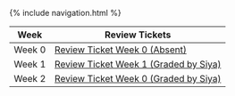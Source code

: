 {% include navigation.html %}

| Week |**Review Tickets**|
|-------|--------------------|
|Week 0 |<a href="https://github.com/divyanshisuri/divya-suri-tri3/issues/2" target="_blank">Review Ticket Week 0 (Absent)</a> |
|Week 1 |<a href="https://github.com/divyanshisuri/divya-suri-tri3/issues/1" target="_blank">Review Ticket Week 1 (Graded by Siya)</a> |
|Week 2 |<a href="https://github.com/divyanshisuri/divya-suri-tri3/issues/3" target="_blank">Review Ticket Week 0 (Graded by Siya)</a> |

